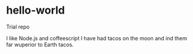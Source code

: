 # hello-world
Trial repo

I like Node.js and coffeescript
I have had tacos on the moon and ind them far wuperior to Earth tacos.

